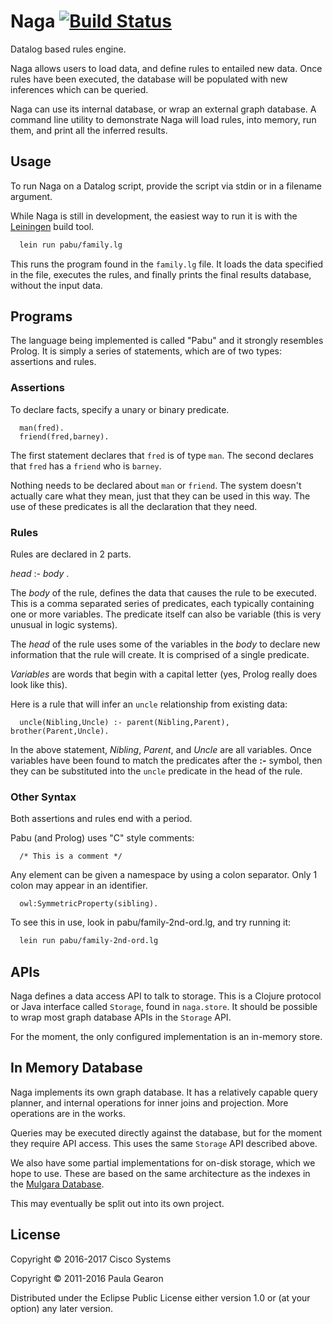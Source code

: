 # Naga [![Build Status](https://travis-ci.org/threatgrid/naga.svg?branch=master)](https://travis-ci.org/threatgrid/naga)

Datalog based rules engine.

Naga allows users to load data, and define rules to entailed new data. Once rules have been
executed, the database will be populated with new inferences which can be queried.

Naga can use its internal database, or wrap an external graph database. A command line
utility to demonstrate Naga will load rules, into memory, run them, and print all the
inferred results.

## Usage

To run Naga on a Datalog script, provide the script via stdin or in a filename argument.

While Naga is still in development, the easiest way to run it is with the
[Leiningen](http://leiningen.org) build tool.

```bash
  lein run pabu/family.lg
```

This runs the program found in the `family.lg` file. It loads the data specified in the file,
executes the rules, and finally prints the final results database, without the input data.

## Programs

The language being implemented is called "Pabu" and it strongly resembles Prolog. It is
simply a series of statements, which are of two types: assertions and rules. 

### Assertions
To declare facts, specify a unary or binary predicate.

```
  man(fred).
  friend(fred,barney).
```

The first statement declares that `fred` is of type `man`. The second declares that `fred` has
a `friend` who is `barney`.

Nothing needs to be declared about `man` or `friend`. The system doesn't actually care what
they mean, just that they can be used in this way. The use of these predicates is all the
declaration that they need.

### Rules
Rules are declared in 2 parts.

*head* :- *body* .


The *body* of the rule, defines the data that causes the rule
to be executed. This is a comma separated series of predicates, each typically containing
one or more variables. The predicate itself can also be variable
(this is very unusual in logic systems).

The *head* of the rule uses some of the variables in the *body* to declare new information
that the rule will create. It is comprised of a single predicate.

*Variables* are words that begin with a capital letter (yes, Prolog really does look like this).

Here is a rule that will infer an `uncle` relationship from existing data:

```
  uncle(Nibling,Uncle) :- parent(Nibling,Parent), brother(Parent,Uncle).
```

In the above statement, *Nibling*, *Parent*, and *Uncle* are all variables. Once variables
have been found to match the predicates after the **:-** symbol, then they can be substituted
into the `uncle` predicate in the head of the rule.

### Other Syntax
Both assertions and rules end with a period.

Pabu (and Prolog) uses "C" style comments:

```
  /* This is a comment */
```

Any element can be given a namespace by using a colon separator. Only 1 colon may appear in an identifier.

```
  owl:SymmetricProperty(sibling).
```

To see this in use, look in pabu/family-2nd-ord.lg, and try running it:

```bash
  lein run pabu/family-2nd-ord.lg
```

## APIs

Naga defines a data access API to talk to storage. This is a Clojure protocol or Java interface
called `Storage`, found in `naga.store`. It should be possible to wrap most graph database APIs
in the `Storage` API.

For the moment, the only configured implementation is an in-memory store.

## In Memory Database

Naga implements its own graph database. It has a relatively capable query planner, and internal
operations for inner joins and projection. More operations are in the works.

Queries may be executed directly against the database, but for the moment they require API access.
This uses the same `Storage` API described above.

We also have some partial implementations for on-disk storage, which we hope to use.
These are based on the same architecture as the indexes in the
[Mulgara Database](http://github.com/quoll/mulgara).

This may eventually be split out into its own project.

## License

Copyright © 2016-2017 Cisco Systems

Copyright © 2011-2016 Paula Gearon

Distributed under the Eclipse Public License either version 1.0 or (at
your option) any later version.
